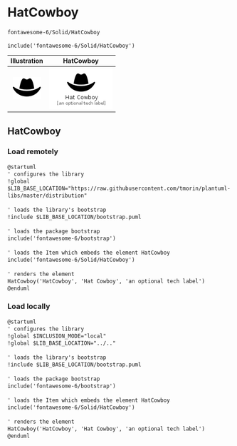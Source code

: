# HatCowboy


```text
fontawesome-6/Solid/HatCowboy
```

```text
include('fontawesome-6/Solid/HatCowboy')
```



| Illustration | HatCowboy |
| :---: | :---: |
| ![illustration for Illustration](../../fontawesome-6/Solid/HatCowboy.png) | ![illustration for HatCowboy](../../fontawesome-6/Solid/HatCowboy.Local.png) |




## HatCowboy

### Load remotely
```plantuml
@startuml
' configures the library
!global $LIB_BASE_LOCATION="https://raw.githubusercontent.com/tmorin/plantuml-libs/master/distribution"

' loads the library's bootstrap
!include $LIB_BASE_LOCATION/bootstrap.puml

' loads the package bootstrap
include('fontawesome-6/bootstrap')

' loads the Item which embeds the element HatCowboy
include('fontawesome-6/Solid/HatCowboy')

' renders the element
HatCowboy('HatCowboy', 'Hat Cowboy', 'an optional tech label')
@enduml
```

### Load locally
```plantuml
@startuml
' configures the library
!global $INCLUSION_MODE="local"
!global $LIB_BASE_LOCATION="../.."

' loads the library's bootstrap
!include $LIB_BASE_LOCATION/bootstrap.puml

' loads the package bootstrap
include('fontawesome-6/bootstrap')

' loads the Item which embeds the element HatCowboy
include('fontawesome-6/Solid/HatCowboy')

' renders the element
HatCowboy('HatCowboy', 'Hat Cowboy', 'an optional tech label')
@enduml
```

